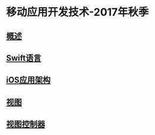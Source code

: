 # 移动应用开发技术-2017年秋季


## [概述](slides/1/1.html)

## [Swift语言](slides/2/2.html)

## [iOS应用架构](slides/3/3.html)

## [视图](slides/4/4.html)

## [视图控制器](slides/5/5.html)
